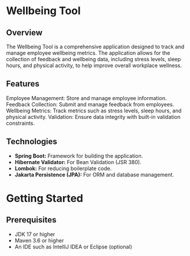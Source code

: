 # Wellbeing Tool

## Overview

The Wellbeing Tool is a comprehensive application designed to track and manage employee wellbeing metrics. The application allows for the collection of feedback and wellbeing data, including stress levels, sleep hours, and physical activity, to help improve overall workplace wellness.

## Features
Employee Management: Store and manage employee information.
Feedback Collection: Submit and manage feedback from employees.
Wellbeing Metrics: Track metrics such as stress levels, sleep hours, and physical activity.
Validation: Ensure data integrity with built-in validation constraints.
 ## Technologies
- **Spring Boot:** Framework for building the application.
- **Hibernate Validator:** For Bean Validation (JSR 380).
- **Lombok:** For reducing boilerplate code.
- **Jakarta Persistence (JPA):** For ORM and database management.
# Getting Started
## Prerequisites
- JDK 17 or higher
- Maven 3.6 or higher
- An IDE such as IntelliJ IDEA or Eclipse (optional)
